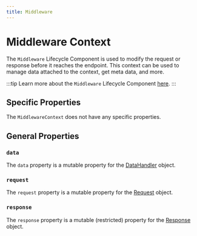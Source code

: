 ```yaml
---
title: Middleware
---
```


# Middleware Context

The `Middleware` Lifecycle Component is used to modify the request or response before it reaches the endpoint. This context can be used to manage data attached to the context, get meta data, and more.

:::tip
Learn more about the `Middleware` Lifecycle Component [here](../lifecycle-components/middleware).
:::

## Specific Properties

The `MiddlewareContext` does not have any specific properties.

## General Properties

### `data`

The `data` property is a mutable property for the [DataHandler](./core/data_handler) object.

### `request`

The `request` property is a mutable property for the [Request](../request/overview) object.

### `response`

The `response` property is a mutable (restricted) property for the [Response](../response/overview) object.

